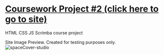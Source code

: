 # [Coursework Project #2 (click here to go to site)](https://h-vasq.github.io/SpaceExplor-Site-Scrimba01/)

HTML CSS JS Scrimba course project

Site Image Preview.  Created for testing purposes only.
![spaceCover-studio](https://user-images.githubusercontent.com/123214691/225980609-da2bb79b-43f1-4a0f-af58-dc0934f82b12.jpg)
